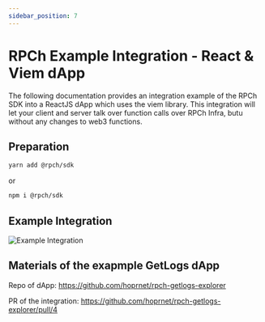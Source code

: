 ```yaml
---
sidebar_position: 7
---
```


# RPCh Example Integration - React & Viem dApp

The following documentation provides an integration example of the RPCh SDK into a ReactJS dApp which uses the viem library. This integration will let your client and server talk over function calls over RPCh Infra, butu without any changes to web3 functions.




## Preparation

```bash
yarn add @rpch/sdk 
```

or

```bash
npm i @rpch/sdk 
```




## Example Integration

![Example Integration](/img/RP_dApp_React+Viem_integration.png)

## Materials of the exapmple GetLogs dApp
Repo of dApp: https://github.com/hoprnet/rpch-getlogs-explorer

PR of the integration: https://github.com/hoprnet/rpch-getlogs-explorer/pull/4